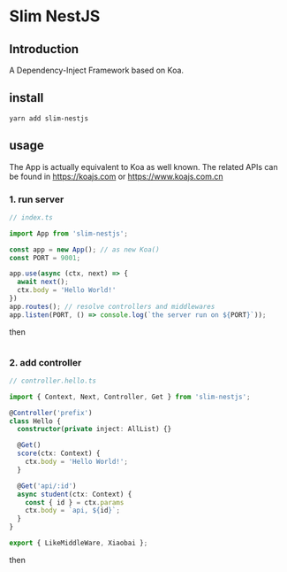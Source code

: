 # Slim NestJS

## Introduction

A Dependency-Inject Framework based on Koa.

## install

```
yarn add slim-nestjs
```

## usage

The App is actually equivalent to Koa as well known. The related  APIs can be found in https://koajs.com or https://www.koajs.com.cn

### 1. run server

```ts
// index.ts

import App from 'slim-nestjs';

const app = new App(); // as new Koa()
const PORT = 9001;

app.use(async (ctx, next) => {
  await next();
  ctx.body = 'Hello World!'
})
app.routes(); // resolve controllers and middlewares 
app.listen(PORT, () => console.log(`the server run on ${PORT}`));

```

then
```

```

### 2. add controller

```ts
// controller.hello.ts

import { Context, Next, Controller, Get } from 'slim-nestjs';

@Controller('prefix')
class Hello {
  constructor(private inject: AllList) {}

  @Get()
  score(ctx: Context) {
    ctx.body = 'Hello World!';
  }

  @Get('api/:id')
  async student(ctx: Context) {
    const { id } = ctx.params
    ctx.body = `api, ${id}`;
  }
}

export { LikeMiddleWare, Xiaobai };

```

then 